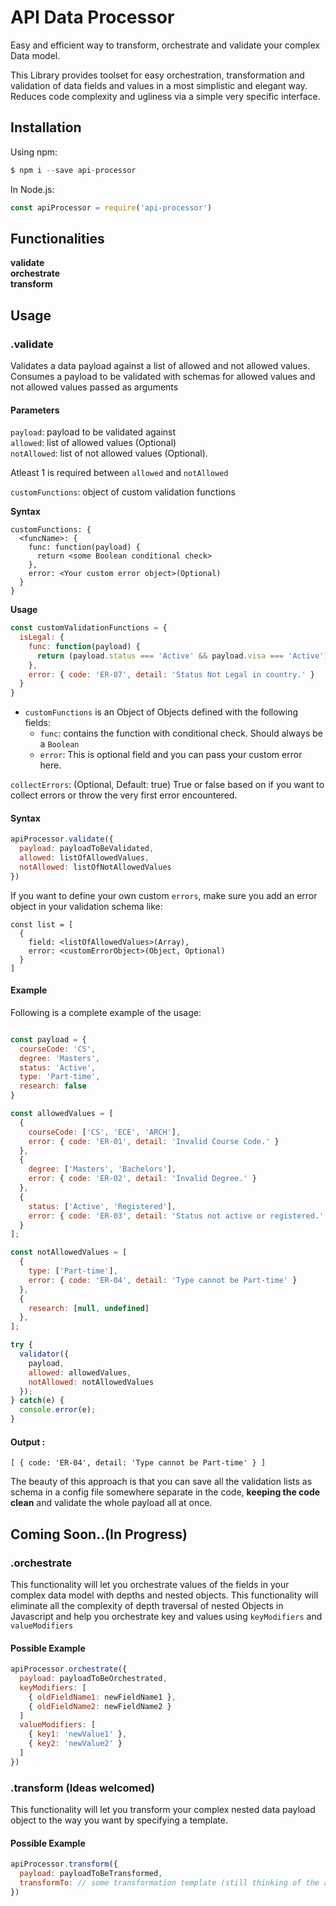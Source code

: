 # API Data Processor
Easy and efficient way to transform, orchestrate and validate your complex Data model.<br/>

This Library provides toolset for easy orchestration, transformation and validation of data fields and values in a most simplistic and elegant way.
Reduces code complexity and ugliness via a simple very specific interface.

## Installation

Using npm:

```javascript
$ npm i --save api-processor
```

In Node.js:

```javascript
const apiProcessor = require('api-processor')
```

## Functionalities
<b>validate <br/>
orchestrate<br/>
transform<br/></b>

## Usage

### .validate
Validates a data payload against a list of allowed and not allowed values.<br/>
Consumes a payload to be validated with schemas for allowed values and not allowed values passed as arguments

#### Parameters
`payload`: payload to be validated against<br/>
`allowed`: list of allowed values (Optional) <br/>
`notAllowed`: list of not allowed values (Optional).<br/>

Atleast 1 is required between `allowed` and `notAllowed`

`customFunctions`: object of custom validation functions<br/>

<b>Syntax</b><br/>
```
customFunctions: {
  <funcName>: {
    func: function(payload) {
      return <some Boolean conditional check>
    },
    error: <Your custom error object>(Optional)
  }
}
```
<b>Usage</b><br/>
```javascript
const customValidationFunctions = {
  isLegal: {
    func: function(payload) {
      return (payload.status === 'Active' && payload.visa === 'Active')
    },
    error: { code: 'ER-07', detail: 'Status Not Legal in country.' }
  }
}
```
  * `customFunctions` is an Object of Objects defined with the following fields:<br/>
    * `func`: contains the function with conditional check. Should always be a `Boolean`
    * `error`: This is optional field and you can pass your custom error here.<br/>

`collectErrors`: (Optional, Default: true) True or false based on if you want to collect errors or throw the very first error encountered.

#### Syntax
```javascript
apiProcessor.validate({
  payload: payloadToBeValidated,
  allowed: listOfAllowedValues,
  notAllowed: listOfNotAllowedValues
})
```

If you want to define your own custom `errors`, make sure you add an error object in your validation schema like:

```
const list = [
  {
    field: <listOfAllowedValues>(Array),
    error: <customErrorObject>(Object, Optional)
  }
]
```

#### Example
Following is a complete example of the usage:

```javascript

const payload = {
  courseCode: 'CS',
  degree: 'Masters',
  status: 'Active',
  type: 'Part-time',
  research: false
}

const allowedValues = [
  {
    courseCode: ['CS', 'ECE', 'ARCH'],
    error: { code: 'ER-01', detail: 'Invalid Course Code.' }
  },
  {
    degree: ['Masters', 'Bachelors'],
    error: { code: 'ER-02', detail: 'Invalid Degree.' }
  },
  {
    status: ['Active', 'Registered'],
    error: { code: 'ER-03', detail: 'Status not active or registered.' }
  }
];

const notAllowedValues = [
  {
    type: ['Part-time'],
    error: { code: 'ER-04', detail: 'Type cannot be Part-time' }
  },
  {
    research: [null, undefined]
  },
];

try {
  validator({
    payload,
    allowed: allowedValues,
    notAllowed: notAllowedValues
  });
} catch(e) {
  console.error(e);
}
```

#### Output :
 `[ { code: 'ER-04', detail: 'Type cannot be Part-time' } ]`

The beauty of this approach is that you can save all the validation lists as schema in a config file somewhere separate in the code, <b>keeping the code clean</b> and validate the whole payload all at once.


## Coming Soon..(In Progress)

### .orchestrate
This functionality will let you orchestrate values of the fields in your complex data model with depths and nested objects.
This functionality will eliminate all the complexity of depth traversal of nested Objects in Javascript and help you orchestrate key and values using `keyModifiers` and `valueModifiers`

#### Possible Example
```javascript
apiProcessor.orchestrate({
  payload: payloadToBeOrchestrated,
  keyModifiers: [
    { oldFieldName1: newFieldName1 },
    { oldFieldName2: newFieldName2 }
  ]
  valueModifiers: [
    { key1: 'newValue1' },
    { key2: 'newValue2' }
  ]
})
```

### .transform (Ideas welcomed)
This functionality will let you transform your complex nested data payload object to the way you want by specifying a template.

#### Possible Example
```javascript
apiProcessor.transform({
  payload: payloadToBeTransformed,
  transformTo: // some transformation template (still thinking of the approach..)
})
```
